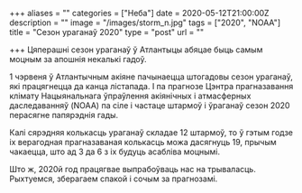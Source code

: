 +++
aliases = ""
categories = ["Неба"]
date = 2020-05-12T21:00:00Z
description = ""
image = "/images/storm_n.jpg"
tags = ["2020", "NOAA"]
title = "Cезон ураганаў 2020"
type = "post"
url = ""

+++
Цяперашні сезон ураганаў ў Атлантыцы абяцае быць самым моцным за апошнія некалькі гадоў.  
  
1 чэрвеня ў Атлантычным акіяне пачынаецца штогадовы сезон ураганаў, які працягнецца да канца лістапада. І па прагнозе Цэнтра прагназавання клімату Нацыянальнага ўпраўлення акіянічных і атмасферных даследаванняў (NOAA) па сіле і частаце штармоў і ўраганаў сезон 2020 перасягне папярэднія гады.  
  
Калі сярэдняя колькасць ураганаў складае 12 штармоў, то ў гэтым годзе іх верагодная прагназаваная колькасць можа дасягнуць 19, прычым чакаецца, што ад 3 да 6 з іх будуць асабліва моцнымі.  
  
Што ж, 2020й год працягвае выпрабоўваць нас на трываласць. Рыхтуемся, зберагаем спакой і сочым за прагнозамі.